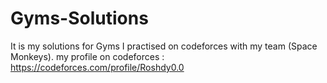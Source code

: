 # Gyms-Solutions
It is my solutions for Gyms I practised on codeforces with my team (Space Monkeys).
my profile on codeforces : https://codeforces.com/profile/Roshdy0.0
